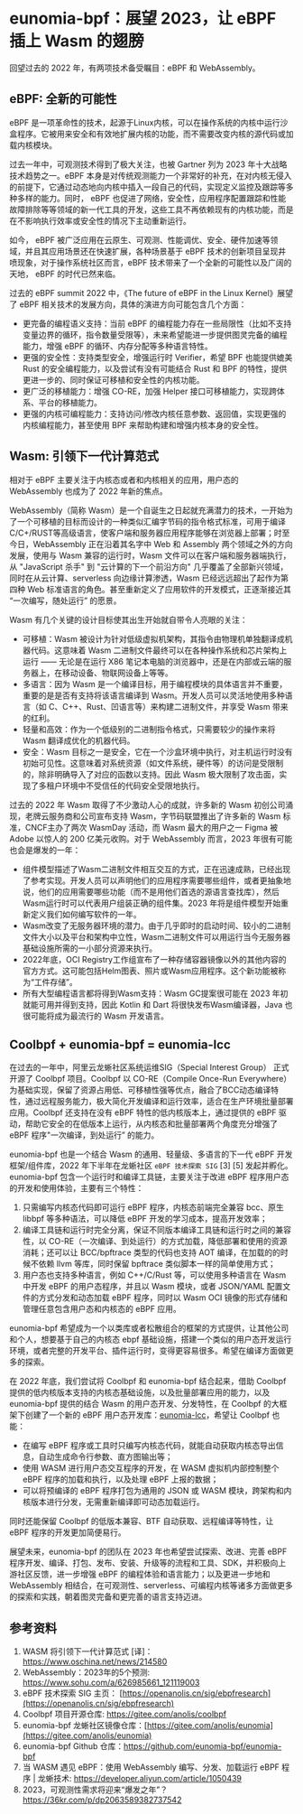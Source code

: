 # eunomia-bpf：展望 2023，让 eBPF 插上 Wasm 的翅膀

回望过去的 2022 年，有两项技术备受瞩目：eBPF 和 WebAssembly。

## eBPF: 全新的可能性

eBPF 是一项革命性的技术，起源于Linux内核，可以在操作系统的内核中运行沙盒程序。它被用来安全和有效地扩展内核的功能，而不需要改变内核的源代码或加载内核模块。

过去一年中，可观测技术得到了极大关注，也被 Gartner 列为 2023 年十大战略技术趋势之一。eBPF 本身是对传统观测能力一个非常好的补充，在对内核无侵入的前提下，它通过动态地向内核中插入一段自己的代码，实现定义监控及跟踪等多种多样的能力。同时， eBPF 也促进了网络，安全性，应用程序配置跟踪和性能故障排除等等领域的新一代工具的开发，这些工具不再依赖现有的内核功能，而是在不影响执行效率或安全性的情况下主动重新运行。

如今， eBPF 被广泛应用在云原生、可观测、性能调优、安全、硬件加速等领域，并且其应用场景还在快速扩展，各种场景基于 eBPF 技术的创新项目呈现井喷现象，对于操作系统社区而言，eBPF 技术带来了一个全新的可能性以及广阔的天地， eBPF 的时代已然来临。

过去的 eBPF summit 2022 中，《The future of eBPF in the Linux Kernel》展望了 eBPF 相关技术的发展方向，具体的演进方向可能包含几个方面：

- 更完备的编程语义支持：当前 eBPF 的编程能力存在一些局限性（比如不支持变量边界的循环，指令数量受限等），未来希望能进一步提供图灵完备的编程能力，增强 eBPF 的循环、内存分配等多种语言特性。
- 更强的安全性：支持类型安全，增强运行时 Verifier，希望 BPF 也能提供媲美 Rust 的安全编程能力，以及尝试有没有可能结合 Rust 和 BPF 的特性，提供更进一步的、同时保证可移植和安全性的内核功能。
- 更广泛的移植能力：增强 CO-RE，加强 Helper 接口可移植能力，实现跨体系、平台的移植能力。
- 更强的内核可编程能力：支持访问/修改内核任意参数、返回值，实现更强的内核编程能力，甚至使用 BPF 来帮助构建和增强内核本身的安全性。

## Wasm: 引领下一代计算范式

相对于 eBPF 主要关注于内核态或者和内核相关的应用，用户态的 WebAssembly 也成为了 2022 年新的焦点。

WebAssembly（简称 Wasm）是一个自诞生之日起就充满潜力的技术，一开始为了一个可移植的目标而设计的一种类似汇编字节码的指令格式标准，可用于编译C/C+/RUST等高级语言，使客户端和服务器应用程序能够在浏览器上部署；时至今日，WebAssembly 正在沿着其名字中 Web 和 Assembly 两个领域之外的方向发展，使用与 Wasm 兼容的运行时，Wasm 文件可以在客户端和服务器端执行，从 "JavaScript 杀手" 到 "云计算的下一个前沿方向" 几乎覆盖了全部新兴领域，同时在从云计算、serverless 向边缘计算渗透，Wasm 已经远远超出了起作为第四种 Web 标准语言的角色。甚至重新定义了应用软件的开发模式，正逐渐接近其 “一次编写，随处运行” 的愿景。

Wasm 有几个关键的设计目标使其出生开始就自带令人亮眼的关注：

- 可移植：Wasm 被设计为针对低级虚拟机架构，其指令由物理机单独翻译成机器代码。这意味着 Wasm 二进制文件最终可以在各种操作系统和芯片架构上运行 —— 无论是在运行 X86 笔记本电脑的浏览器中，还是在内部或云端的服务器上，在移动设备、物联网设备上等等。
- 多语言：因为 Wasm 是一个编译目标，用于编程模块的具体语言并不重要，重要的是是否有支持将该语言编译到 Wasm。开发人员可以灵活地使用多种语言（如 C、C++、Rust、凹语言等）来构建二进制文件，并享受 Wasm 带来的红利。
- 轻量和高效：作为一个低级别的二进制指令格式，只需要较少的操作来将 Wasm 翻译成优化的机器代码。
- 安全：Wasm 目标之一是安全，它在一个沙盒环境中执行，对主机运行时没有初始可见性。这意味着对系统资源（如文件系统，硬件等）的访问是受限制的，除非明确导入了对应的函数以支持。因此 Wasm 极大限制了攻击面，实现了多租户环境中不受信任的代码安全受限地执行。

过去的 2022 年 Wasm 取得了不少激动人心的成就，许多新的 Wasm 初创公司涌现，老牌云服务商和公司宣布支持 Wasm，字节码联盟推出了许多新的 Wasm 标准，CNCF主办了两次 WasmDay 活动，而 Wasm 最大的用户之一 Figma 被 Adobe 以惊人的 200 亿美元收购。对于 WebAssembly 而言，2023 年很有可能也会是爆发的一年：

- 组件模型描述了Wasm二进制文件相互交互的方式，正在迅速成熟，已经出现了参考实现。开发人员可以声明他们的应用程序需要哪些组件，或者更抽象地说，他们的应用需要哪些功能（而不是用他们首选的源语言查找库），然后Wasm运行时可以代表用户组装正确的组件集。2023 年将是组件模型开始重新定义我们如何编写软件的一年。
- Wasm改变了无服务器环境的潜力。由于几乎即时的启动时间、较小的二进制文件大小以及平台和架构中立性，Wasm二进制文件可以用运行当今无服务器基础设施所需的一小部分资源来执行。
- 2022年底，OCI Registry工作组宣布了一种存储容器镜像以外的其他内容的官方方式。这可能包括Helm图表、照片或Wasm应用程序。这个新功能被称为“工件存储”。
- 所有大型编程语言都将得到Wasm支持：Wasm GC提案很可能在 2023 年初就能可用并得到支持，因此 Kotlin 和 Dart 将很快发布Wasm编译器，Java 也很可能将成为最流行的 Wasm 开发语言。

## Coolbpf + eunomia-bpf = eunomia-lcc

在过去的一年中，阿里云龙蜥社区系统运维SIG（Special Interest Group） 正式开源了 Coolbpf 项目。Coolbpf 以 CO-RE（Compile Once-Run Everywhere）为基础实现，保留了资源占用低、可移植性强等优点，融合了BCC动态编译特性，通过远程服务能力，极大简化开发编译和运行效率，适合在生产环境批量部署应用。Coolbpf 还支持在没有 eBPF 特性的低内核版本上，通过提供的 eBPF 驱动，帮助它安全的在低版本上运行，从内核态和批量部署两个角度充分增强了 eBPF 程序"一次编译，到处运行” 的能力。

eunomia-bpf 也是一个结合 Wasm 的通用、轻量级、多语言的下一代 eBPF 开发框架/组件库，2022 年下半年在龙蜥社区 `eBPF 技术探索 SIG` [3] [5] 发起并孵化。eunomia-bpf 包含一个运行时和编译工具链，主要关注于改进 eBPF 程序用户态的开发和使用体验，主要有三个特性：

1. 只需编写内核态代码即可运行 eBPF 程序，内核态前端完全兼容 bcc、原生 libbpf 等多种语法，可以降低 eBPF 开发的学习成本，提高开发效率；
2. 编译工具链和运行时完全分离，保证不同版本编译工具链和运行时之间的兼容性，以 CO-RE（一次编译、到处运行）的方式加载，降低部署和使用的资源消耗；还可以让 BCC/bpftrace 类型的代码也支持 AOT 编译，在加载的的时候不依赖 llvm 等库，同时保留 bpftrace 类似脚本一样的简单使用方式；
3. 用户态也支持多种语言，例如 C++/C/Rust 等，可以使用多种语言在 Wasm 中开发 eBPF 的用户态程序，并且以 Wasm 模块，或者 JSON/YAML 配置文件的方式分发和动态加载 eBPF 程序，同时以 Wasm OCI 镜像的形式存储和管理任意包含用户态和内核态的 eBPF 应用。

eunomia-bpf 希望成为一个以类库或者松散组合的框架的方式提供，让其他公司和个人，想要基于自己的内核态 ebpf 基础设施，搭建一个类似的用户态开发运行环境，或者完整的开发平台、插件运行时，变得更容易很多。希望在编译方面做更多的探索。

在 2022 年底，我们尝试将 Coolbpf 和 eunomia-bpf 结合起来，借助 Coolbpf 提供的低内核版本支持的内核态基础设施，以及批量部署应用的能力，以及 eunomia-bpf 提供的结合 Wasm 的用户态开发、分发特性，在 Coolbpf 的大框架下创建了一个新的 eBPF 用户态开发库：[eunomia-lcc](https://gitee.com/anolis/coolbpf/pulls/17)，希望让 Coolbpf 也能：

- 在编写 eBPF 程序或工具时只编写内核态代码，就能自动获取内核态导出信息，自动生成命令行参数、直方图输出等；
- 使用 WASM 进行用户态交互程序的开发，在 WASM 虚拟机内部控制整个 eBPF 程序的加载和执行，以及处理 eBPF 上报的数据；
- 可以将预编译的 eBPF 程序打包为通用的 JSON 或 WASM 模块，跨架构和内核版本进行分发，无需重新编译即可动态加载运行。

同时还能保留 Coolbpf 的低版本兼容、BTF 自动获取、远程编译等特性，让 eBPF 程序的开发更加简便易行。

展望未来，eunomia-bpf 的团队在 2023 年也希望尝试探索、改进、完善 eBPF 程序开发、编译、打包、发布、安装、升级等的流程和工具、SDK，并积极向上游社区反馈，进一步增强 eBPF 的编程体验和语言能力；以及更进一步地和 WebAssembly 相结合，在可观测性、serverless、可编程内核等诸多方面做更多的探索和实践，朝着图灵完备和更完善的语言支持迈进。

## 参考资料

1. WASM 将引领下一代计算范式 [译]：<https://www.oschina.net/news/214580>
2. WebAssembly：2023年的5个预测: <https://www.sohu.com/a/626985661_121119003>
3. eBPF 技术探索 SIG 主页： [https://openanolis.cn/sig/ebpfresearch](https://openanolis.cn/sig/ebpfresearch)
4. Coolbpf 项目开源仓库: <https://gitee.com/anolis/coolbpf>
5. eunomia-bpf 龙蜥社区镜像仓库：[https://gitee.com/anolis/eunomia](https://gitee.com/anolis/eunomia)
6. eunomia-bpf Github 仓库：<https://github.com/eunomia-bpf/eunomia-bpf>
7. 当 WASM 遇见 eBPF：使用 WebAssembly 编写、分发、加载运行 eBPF 程序 | 龙蜥技术: <https://developer.aliyun.com/article/1050439>
8. 2023，可观测性需求将迎来“爆发之年”？<https://36kr.com/p/dp2063589382737542>
